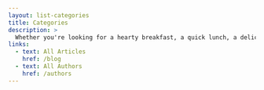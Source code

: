 ```yaml
---
layout: list-categories
title: Categories
description: >
  Whether you're looking for a hearty breakfast, a quick lunch, a delicious dinner, or a sweet dessert, we've got you covered. Our recipes are easy to follow, and they use only the freshest and most flavorful ingredients. 
links:
  - text: All Articles
    href: /blog
  - text: All Authors
    href: /authors
--- 
```

